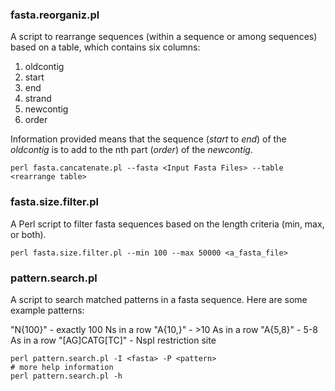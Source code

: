 ### fasta.reorganiz.pl
A script to rearrange sequences (within a sequence or among sequences) based on a table, which contains six columns:
1. oldcontig
2. start
3. end
4. strand
5. newcontig
6. order

Information provided means that the sequence (*start* to *end*) of the *oldcontig* is to add to the nth part (*order*) of the *newcontig*.

```
perl fasta.cancatenate.pl --fasta <Input Fasta Files> --table <rearrange table>
```
### fasta.size.filter.pl
A Perl script to filter fasta sequences based on the length criteria (min, max, or both).
```
perl fasta.size.filter.pl --min 100 --max 50000 <a_fasta_file>
```
### pattern.search.pl
A script to search matched patterns in a fasta sequence. Here are some example patterns:

"N{100}" - exactly 100 Ns in a row
"A{10,}" - >10 As in a row
"A{5,8}" - 5-8 As in a row
"[AG]CATG[TC]" - NspI restriction site
```
perl pattern.search.pl -I <fasta> -P <pattern>
# more help information
perl pattern.search.pl -h
```

